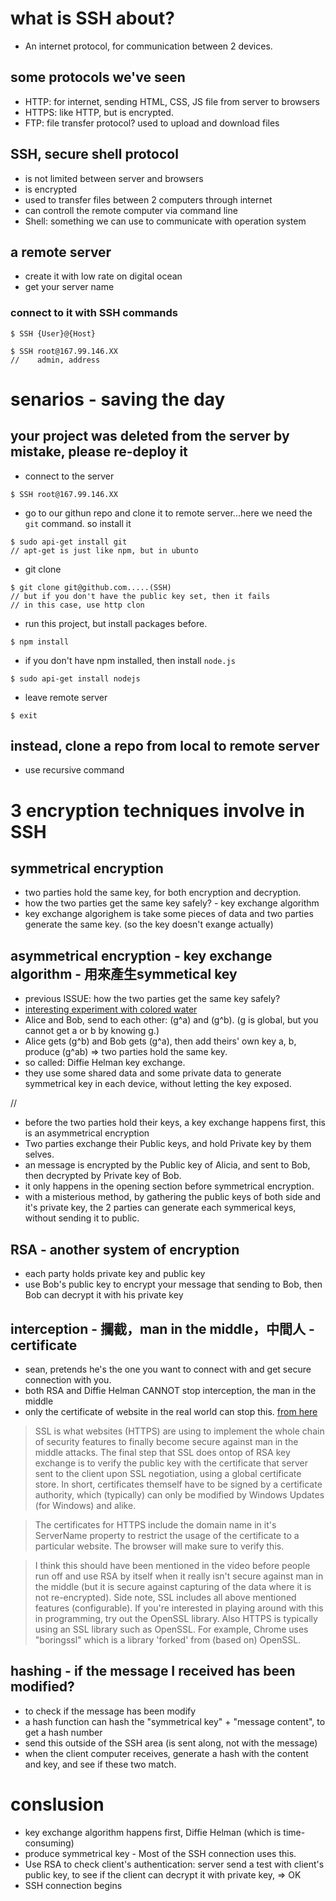 # what is SSH about?
- An internet protocol, for communication between 2 devices.

## some protocols we've seen
- HTTP: for internet, sending HTML, CSS, JS file from server to browsers
- HTTPS: like HTTP, but is encrypted.
- FTP: file transfer protocol? used to upload and download files


## SSH, secure shell protocol
- is not limited between server and browsers
- is encrypted
- used to transfer files between 2 computers through internet
- can controll the remote computer via command line
- Shell: something we can use to communicate with operation system


## a remote server
- create it with low rate on digital ocean
- get your server name

### connect to it with SSH commands
```
$ SSH {User}@{Host}
```
```
$ SSH root@167.99.146.XX
//    admin, address
```

# senarios - saving the day
## your project was deleted from the server by mistake, please re-deploy it
- connect to the server
```
$ SSH root@167.99.146.XX
```
- go to our githun repo and clone it to remote server...here we need the ```git``` command. so install it
```
$ sudo api-get install git
// apt-get is just like npm, but in ubunto
```
- git clone
```
$ git clone git@github.com.....(SSH)
// but if you don't have the public key set, then it fails
// in this case, use http clon
```
- run this project, but install packages before.
```
$ npm install
```
- if you don't have npm installed, then install ```node.js```
```
$ sudo api-get install nodejs
```
- leave remote server
```
$ exit
```

## instead, clone a repo from local to remote server
- use recursive command

# 3 encryption techniques involve in SSH

## symmetrical encryption
- two parties hold the same key, for both encryption and decryption.
- how the two parties get the same key safely? - key exchange algorithm
- key exchange algorighem is take some pieces of data and two parties generate the same key. (so the key doesn't exange actually)

## asymmetrical encryption - key exchange algorithm - 用來產生symmetical key 
- previous ISSUE: how the two parties get the same key safely?
- [interesting experiment with colored water](https://www.youtube.com/watch?v=NmM9HA2MQGI)
- Alice and Bob, send to each other: (g^a) and (g^b). (g is global, but you cannot get a or b by knowing g.) 
- Alice gets (g^b) and Bob gets (g^a), then add theirs' own key a, b, produce (g^ab) => two parties hold the same key.
- so called: Diffie Helman key exchange.
- they use some shared data and some private data to generate symmetrical key in each device, without letting the key exposed.


//
- before the two parties hold their keys, a key exchange happens first, this is an asymmetrical encryption
- Two parties exchange their Public keys, and hold Private key by them selves.
- an message is encrypted by the Public key of Alicia, and sent to Bob, then decrypted by Private key of Bob.
- it only happens in the opening section before symmetrical encryption.
- with a misterious method, by gathering the public keys of both side and it's private key, the 2 parties can generate each symmerical keys, without sending it to public. 


## RSA - another system of encryption
- each party holds private key and public key
- use Bob's public key to encrypt your message that sending to Bob, then Bob can decrypt it with his private key


## interception - 攔截，man in the middle，中間人 - certificate
- sean, pretends he's the one you want to connect with and get secure connection with you.
- both RSA and Diffie Helman CANNOT stop interception, the man in the middle
- only the certificate of website in the real world can stop this.
[from here](https://www.youtube.com/watch?v=vsXMMT2CqqE)
> SSL is what websites (HTTPS) are using to implement the whole chain of security features to finally become secure against man in the middle attacks. The final step that SSL does ontop of RSA key exchange is to verify the public key with the certificate that server sent to the client upon SSL negotiation, using a global certificate store. In short, certificates themself have to be signed by a certificate authority, which (typically) can only be modified by Windows Updates (for Windows) and alike.

> The certificates for HTTPS include the domain name in it's ServerName property to restrict the usage of the certificate to a particular website. The browser will make sure to verify this.

> I think this should have been mentioned in the video before people run off and use RSA by itself when it really isn't secure against man in the middle (but it is secure against capturing of the data where it is not re-encrypted).
Side note, SSL includes all above mentioned features (configurable). If you're interested in playing around with this in programming, try out the OpenSSL library.
Also HTTPS is typically using an SSL library such as OpenSSL. For example, Chrome uses "boringssl" which is a library 'forked' from (based on) OpenSSL.


## hashing - if the message I received has been modified?
- to check if the message has been modify
- a hash function can hash the "symmetrical key" + "message content", to get a hash number
- send this outside of the SSH area (is sent along, not with the message)
- when the client computer receives, generate a hash with the content and key, and see if these two match.


# conslusion
- key exchange algorithm happens first, Diffie Helman (which is time-consuming)
- produce symmetrical key - Most of the SSH connection uses this. 
- Use RSA to check client's authentication: server send a test with client's public key, to see if the client can decrypt it with private key, => OK
- SSH connection begins




